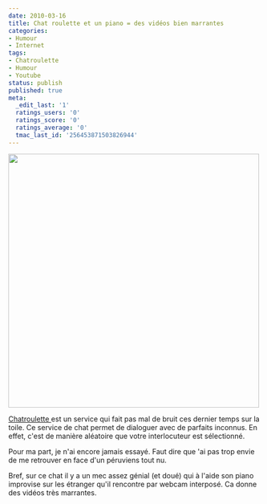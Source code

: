 ```yaml
---
date: 2010-03-16
title: Chat roulette et un piano = des vidéos bien marrantes
categories:
- Humour
- Internet
tags:
- Chatroulette
- Humour
- Youtube
status: publish
published: true
meta:
  _edit_last: '1'
  ratings_users: '0'
  ratings_score: '0'
  ratings_average: '0'
  tmac_last_id: '256453871503826944'
---
```

<img class="alignnone size-full wp-image-1540" title="chatroulette" src="https://dlgjp9x71cipk.cloudfront.net/2010/03/chatroulette.jpg" alt="" width="500" height="506" />

<a title="Lien vers le site chatroulette" href="https://www.chatroulette.com/">Chatroulette </a>est un service qui fait pas mal de bruit ces dernier temps sur la toile. Ce service de chat permet de dialoguer avec de parfaits inconnus. En effet, c'est de manière aléatoire que votre interlocuteur est sélectionné.

<!--more-->

Pour ma part, je n'ai encore jamais essayé. Faut dire que 'ai pas trop envie de me retrouver en face d'un péruviens tout nu.

Bref, sur ce chat il y a un mec assez génial (et doué) qui à l'aide son piano improvise sur les étranger qu'il rencontre par webcam interposé. Ca donne des vidéos très marrantes.

<object classid="clsid:d27cdb6e-ae6d-11cf-96b8-444553540000" width="500" height="385" codebase="https://download.macromedia.com/pub/shockwave/cabs/flash/swflash.cab#version=6,0,40,0"><param name="allowFullScreen" value="true" /><param name="allowscriptaccess" value="always" /><param name="src" value="https://www.youtube.com/v/32vpgNiAH60&amp;hl=fr_FR&amp;fs=1&amp;" /><param name="allowfullscreen" value="true" /><embed type="application/x-shockwave-flash" width="500" height="385" src="https://www.youtube.com/v/32vpgNiAH60&amp;hl=fr_FR&amp;fs=1&amp;" allowscriptaccess="always" allowfullscreen="true"></embed></object>
